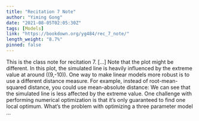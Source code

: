```yaml
---
title: "Recitation 7 Note"
author: "Yiming Gong"
date: "2021-08-05T02:05:30Z"
tags: [Models]
link: "https://bookdown.org/yg484/rec_7_note/"
length_weight: "8.7%"
pinned: false
---
```


This is the class note for recitation 7. [...] Note that the plot might be different. In this plot, the simulated line is heavily influenced by the extreme value at around \((9,-10)\). One way to make linear models more robust is to use a different distance measure. For example, instead of root-mean-squared distance, you could use mean-absolute distance: We can see that the simulated line is less affected by the extreme value. One challenge with performing numerical optimization is that it’s only guaranteed to find one local optimum. What’s the problem with optimizing a three parameter model ...

